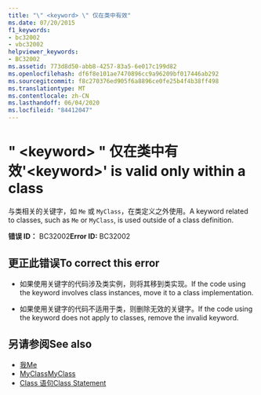 ```yaml
---
title: "\" <keyword> \" 仅在类中有效"
ms.date: 07/20/2015
f1_keywords:
- bc32002
- vbc32002
helpviewer_keywords:
- BC32002
ms.assetid: 773d8d50-abb8-4257-83a5-6e017c199d82
ms.openlocfilehash: df6f8e101ae7470896cc9a96209bf017446ab292
ms.sourcegitcommit: f8c270376ed905f6a8896ce0fe25b4f4b38ff498
ms.translationtype: MT
ms.contentlocale: zh-CN
ms.lasthandoff: 06/04/2020
ms.locfileid: "84412047"
---
```

# <a name="keyword-is-valid-only-within-a-class"></a><span data-ttu-id="79fef-102">" \<keyword> " 仅在类中有效</span><span class="sxs-lookup"><span data-stu-id="79fef-102">'\<keyword>' is valid only within a class</span></span>
<span data-ttu-id="79fef-103">与类相关的关键字，如 `Me` 或 `MyClass`，在类定义之外使用。</span><span class="sxs-lookup"><span data-stu-id="79fef-103">A keyword related to classes, such as `Me` or `MyClass`, is used outside of a class definition.</span></span>  
  
 <span data-ttu-id="79fef-104">**错误 ID：** BC32002</span><span class="sxs-lookup"><span data-stu-id="79fef-104">**Error ID:** BC32002</span></span>  
  
## <a name="to-correct-this-error"></a><span data-ttu-id="79fef-105">更正此错误</span><span class="sxs-lookup"><span data-stu-id="79fef-105">To correct this error</span></span>  
  
- <span data-ttu-id="79fef-106">如果使用关键字的代码涉及类实例，则将其移到类实现。</span><span class="sxs-lookup"><span data-stu-id="79fef-106">If the code using the keyword involves class instances, move it to a class implementation.</span></span>  
  
- <span data-ttu-id="79fef-107">如果使用关键字的代码不适用于类，则删除无效的关键字。</span><span class="sxs-lookup"><span data-stu-id="79fef-107">If the code using the keyword does not apply to classes, remove the invalid keyword.</span></span>  
  
## <a name="see-also"></a><span data-ttu-id="79fef-108">另请参阅</span><span class="sxs-lookup"><span data-stu-id="79fef-108">See also</span></span>

- [<span data-ttu-id="79fef-109">我</span><span class="sxs-lookup"><span data-stu-id="79fef-109">Me</span></span>](../programming-guide/program-structure/me-my-mybase-and-myclass.md#me)
- [<span data-ttu-id="79fef-110">MyClass</span><span class="sxs-lookup"><span data-stu-id="79fef-110">MyClass</span></span>](../programming-guide/program-structure/me-my-mybase-and-myclass.md#myclass)
- [<span data-ttu-id="79fef-111">Class 语句</span><span class="sxs-lookup"><span data-stu-id="79fef-111">Class Statement</span></span>](../language-reference/statements/class-statement.md)
